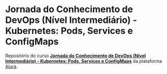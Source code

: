 # Jornada do Conhecimento de DevOps (Nível Intermediário) - Kubernetes: Pods, Services e ConfigMaps

Repositório do curso [**Jornada do Conhecimento de DevOps (Nível Intermediário) - Kubernetes: Pods, Services e ConfigMaps**](https://cursos.alura.com.br/course/kubernetes-pods-services-configmap) da plataforma [Alura](https://cursos.alura.com.br/).
